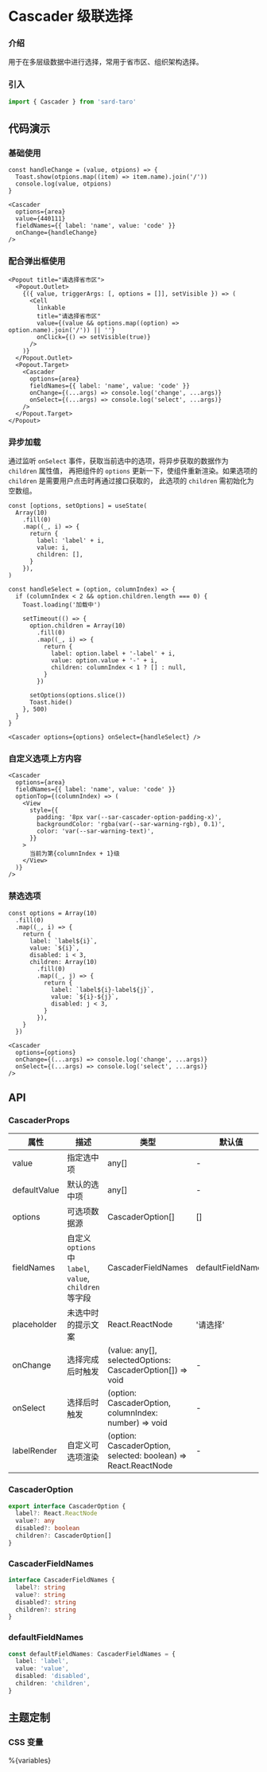 # Cascader 级联选择

### 介绍

用于在多层级数据中进行选择，常用于省市区、组织架构选择。

### 引入

```js
import { Cascader } from 'sard-taro'
```

## 代码演示

### 基础使用

```tsx
const handleChange = (value, otpions) => {
  Toast.show(otpions.map((item) => item.name).join('/'))
  console.log(value, otpions)
}
```

```tsx
<Cascader
  options={area}
  value={440111}
  fieldNames={{ label: 'name', value: 'code' }}
  onChange={handleChange}
/>
```

### 配合弹出框使用

```tsx
<Popout title="请选择省市区">
  <Popout.Outlet>
    {({ value, triggerArgs: [, options = []], setVisible }) => (
      <Cell
        linkable
        title="请选择省市区"
        value={(value && options.map((option) => option.name).join('/')) || ''}
        onClick={() => setVisible(true)}
      />
    )}
  </Popout.Outlet>
  <Popout.Target>
    <Cascader
      options={area}
      fieldNames={{ label: 'name', value: 'code' }}
      onChange={(...args) => console.log('change', ...args)}
      onSelect={(...args) => console.log('select', ...args)}
    />
  </Popout.Target>
</Popout>
```

### 异步加载

通过监听 `onSelect` 事件，获取当前选中的选项，将异步获取的数据作为 `children` 属性值， 再把组件的 `options` 更新一下，使组件重新渲染。如果选项的 `children` 是需要用户点击时再通过接口获取的， 此选项的 `children` 需初始化为空数组。

```tsx
const [options, setOptions] = useState(
  Array(10)
    .fill(0)
    .map((_, i) => {
      return {
        label: 'label' + i,
        value: i,
        children: [],
      }
    }),
)

const handleSelect = (option, columnIndex) => {
  if (columnIndex < 2 && option.children.length === 0) {
    Toast.loading('加载中')

    setTimeout(() => {
      option.children = Array(10)
        .fill(0)
        .map((_, i) => {
          return {
            label: option.label + '-label' + i,
            value: option.value + '-' + i,
            children: columnIndex < 1 ? [] : null,
          }
        })

      setOptions(options.slice())
      Toast.hide()
    }, 500)
  }
}
```

```tsx
<Cascader options={options} onSelect={handleSelect} />
```

### 自定义选项上方内容

```tsx
<Cascader
  options={area}
  fieldNames={{ label: 'name', value: 'code' }}
  optionTop={(columnIndex) => (
    <View
      style={{
        padding: '8px var(--sar-cascader-option-padding-x)',
        backgroundColor: 'rgba(var(--sar-warning-rgb), 0.1)',
        color: 'var(--sar-warning-text)',
      }}
    >
      当前为第{columnIndex + 1}级
    </View>
  )}
/>
```

### 禁选选项

```tsx
const options = Array(10)
  .fill(0)
  .map((_, i) => {
    return {
      label: `label${i}`,
      value: `${i}`,
      disabled: i < 3,
      children: Array(10)
        .fill(0)
        .map((_, j) => {
          return {
            label: `label${i}-label${j}`,
            value: `${i}-${j}`,
            disabled: j < 3,
          }
        }),
    }
  })
```

```tsx
<Cascader
  options={options}
  onChange={(...args) => console.log('change', ...args)}
  onSelect={(...args) => console.log('select', ...args)}
/>
```

## API

### CascaderProps

| 属性         | 描述                                                    | 类型                                                           | 默认值            |
| ------------ | ------------------------------------------------------- | -------------------------------------------------------------- | ----------------- |
| value        | 指定选中项                                              | any[]                                                          | -                 |
| defaultValue | 默认的选中项                                            | any[]                                                          | -                 |
| options      | 可选项数据源                                            | CascaderOption[]                                               | []                |
| fieldNames   | 自定义 `options` 中 `label`, `value`, `children` 等字段 | CascaderFieldNames                                             | defaultFieldNames |
| placeholder  | 未选中时的提示文案                                      | React.ReactNode                                                | '请选择'          |
| onChange     | 选择完成后时触发                                        | (value: any[], selectedOptions: CascaderOption[]) => void      | -                 |
| onSelect     | 选择后时触发                                            | (option: CascaderOption, columnIndex: number) => void          | -                 |
| labelRender  | 自定义可选项渲染                                        | (option: CascaderOption, selected: boolean) => React.ReactNode | -                 |

### CascaderOption

```ts
export interface CascaderOption {
  label?: React.ReactNode
  value?: any
  disabled?: boolean
  children?: CascaderOption[]
}
```

### CascaderFieldNames

```ts
interface CascaderFieldNames {
  label?: string
  value?: string
  disabled?: string
  children?: string
}
```

### defaultFieldNames

```ts
const defaultFieldNames: CascaderFieldNames = {
  label: 'label',
  value: 'value',
  disabled: 'disabled',
  children: 'children',
}
```

## 主题定制

### CSS 变量

%{variables}
